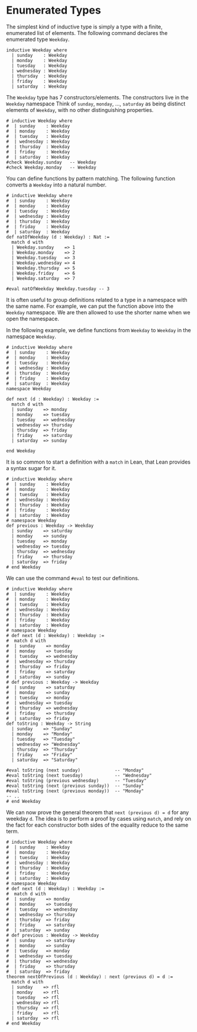 # Enumerated Types

The simplest kind of inductive type is simply a type with a finite, enumerated list of elements.
The following command declares the enumerated type `Weekday`.
```lean
inductive Weekday where
  | sunday    : Weekday
  | monday    : Weekday
  | tuesday   : Weekday
  | wednesday : Weekday
  | thursday  : Weekday
  | friday    : Weekday
  | saturday  : Weekday
```

The `Weekday` type has 7 constructors/elements. The constructors live in the `Weekday` namespace
Think of `sunday`, `monday`, …, `saturday` as being distinct elements of `Weekday`,
with no other distinguishing properties.
```lean
# inductive Weekday where
#  | sunday    : Weekday
#  | monday    : Weekday
#  | tuesday   : Weekday
#  | wednesday : Weekday
#  | thursday  : Weekday
#  | friday    : Weekday
#  | saturday  : Weekday
#check Weekday.sunday   -- Weekday
#check Weekday.monday   -- Weekday
```

You can define functions by pattern matching.
The following function converts a `Weekday` into a natural number.
```lean
# inductive Weekday where
#  | sunday    : Weekday
#  | monday    : Weekday
#  | tuesday   : Weekday
#  | wednesday : Weekday
#  | thursday  : Weekday
#  | friday    : Weekday
#  | saturday  : Weekday
def natOfWeekday (d : Weekday) : Nat :=
  match d with
  | Weekday.sunday    => 1
  | Weekday.monday    => 2
  | Weekday.tuesday   => 3
  | Weekday.wednesday => 4
  | Weekday.thursday  => 5
  | Weekday.friday    => 6
  | Weekday.saturday  => 7

#eval natOfWeekday Weekday.tuesday -- 3
```

It is often useful to group definitions related to a type in a namespace with the same name.
For example, we can put the function above into the ``Weekday`` namespace.
We are then allowed to use the shorter name when we open the namespace.

In the following example, we define functions from ``Weekday`` to ``Weekday`` in the namespace `Weekday`.
```lean
# inductive Weekday where
#  | sunday    : Weekday
#  | monday    : Weekday
#  | tuesday   : Weekday
#  | wednesday : Weekday
#  | thursday  : Weekday
#  | friday    : Weekday
#  | saturday  : Weekday
namespace Weekday

def next (d : Weekday) : Weekday :=
  match d with
  | sunday    => monday
  | monday    => tuesday
  | tuesday   => wednesday
  | wednesday => thursday
  | thursday  => friday
  | friday    => saturday
  | saturday  => sunday

end Weekday
```
It is so common to start a definition with a `match` in Lean, that Lean provides a syntax sugar for it.
```lean
# inductive Weekday where
#  | sunday    : Weekday
#  | monday    : Weekday
#  | tuesday   : Weekday
#  | wednesday : Weekday
#  | thursday  : Weekday
#  | friday    : Weekday
#  | saturday  : Weekday
# namespace Weekday
def previous : Weekday -> Weekday
  | sunday    => saturday
  | monday    => sunday
  | tuesday   => monday
  | wednesday => tuesday
  | thursday  => wednesday
  | friday    => thursday
  | saturday  => friday
# end Weekday
```
We can use the command `#eval` to test our definitions.
```lean
# inductive Weekday where
#  | sunday    : Weekday
#  | monday    : Weekday
#  | tuesday   : Weekday
#  | wednesday : Weekday
#  | thursday  : Weekday
#  | friday    : Weekday
#  | saturday  : Weekday
# namespace Weekday
# def next (d : Weekday) : Weekday :=
#  match d with
#  | sunday    => monday
#  | monday    => tuesday
#  | tuesday   => wednesday
#  | wednesday => thursday
#  | thursday  => friday
#  | friday    => saturday
#  | saturday  => sunday
# def previous : Weekday -> Weekday
#  | sunday    => saturday
#  | monday    => sunday
#  | tuesday   => monday
#  | wednesday => tuesday
#  | thursday  => wednesday
#  | friday    => thursday
#  | saturday  => friday
def toString : Weekday -> String
  | sunday    => "Sunday"
  | monday    => "Monday"
  | tuesday   => "Tuesday"
  | wednesday => "Wednesday"
  | thursday  => "Thursday"
  | friday    => "Friday"
  | saturday  => "Saturday"

#eval toString (next sunday)             -- "Monday"
#eval toString (next tuesday)            -- "Wednesday"
#eval toString (previous wednesday)      -- "Tuesday"
#eval toString (next (previous sunday))  -- "Sunday"
#eval toString (next (previous monday))  -- "Monday"
-- ..
# end Weekday
```
We can now prove the general theorem that ``next (previous d) = d`` for any weekday ``d``.
The idea is to perform a proof by cases using `match`, and rely on the fact for each constructor both
sides of the equality reduce to the same term.
```lean
# inductive Weekday where
#  | sunday    : Weekday
#  | monday    : Weekday
#  | tuesday   : Weekday
#  | wednesday : Weekday
#  | thursday  : Weekday
#  | friday    : Weekday
#  | saturday  : Weekday
# namespace Weekday
# def next (d : Weekday) : Weekday :=
#  match d with
#  | sunday    => monday
#  | monday    => tuesday
#  | tuesday   => wednesday
#  | wednesday => thursday
#  | thursday  => friday
#  | friday    => saturday
#  | saturday  => sunday
# def previous : Weekday -> Weekday
#  | sunday    => saturday
#  | monday    => sunday
#  | tuesday   => monday
#  | wednesday => tuesday
#  | thursday  => wednesday
#  | friday    => thursday
#  | saturday  => friday
theorem nextOfPrevious (d : Weekday) : next (previous d) = d :=
  match d with
  | sunday    => rfl
  | monday    => rfl
  | tuesday   => rfl
  | wednesday => rfl
  | thursday  => rfl
  | friday    => rfl
  | saturday  => rfl
# end Weekday
```
